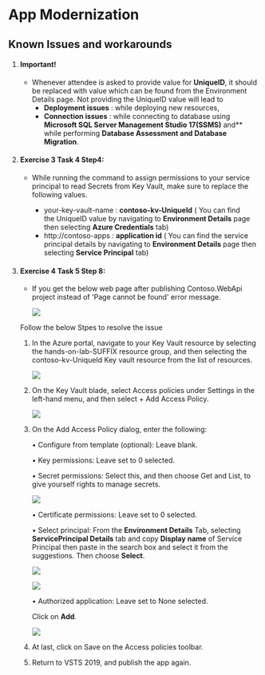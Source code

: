 # App Modernization

## Known Issues and workarounds 

1. #### Important!

    - Whenever attendee is asked to provide value for **UniqueID**, it should be replaced with value which can be found from the Environment Details page. Not providing the UniqueID value will lead to 
      - **Deployment issues** : while deploying new resources, 
      - **Connection issues** : while connecting to database using **Microsoft SQL Server Management Studio 17(SSMS)** and** while performing **Database Assessment and Database Migration**. 

1. #### Exercise 3 Task 4 Step4:

   - While running the command to assign permissions to your service principal to read Secrets from Key Vault, make sure to replace the following values.
   
      - your-key-vault-name : **contoso-kv-UniqueId** ( You can find the UniqueID value by navigating to **Environment Details** page then selecting **Azure Credentials** tab)
      - http://contoso-apps :  **application id** ( You can find the service principal details by navigating to **Environment Details** page then selecting **Service Principal** tab)

1. #### Exercise 4 Task 5 Step 8: 

   - If you get the below web page after publishing Contoso.WebApi project instead of 'Page cannot be found' error message. 
   
        ![](https://github.com/CloudLabsAI-Azure/Know-Before-You-Go/blob/main/Labs/images/appmodissue1.png?raw=true)
     
    Follow the below Stpes to resolve the issue
    
    1. In the Azure portal, navigate to your Key Vault resource by selecting the hands-on-lab-SUFFIX resource group, and then selecting the contoso-kv-UniqueId Key vault resource from the list of resources.
    
         ![](https://github.com/CloudLabsAI-Azure/Know-Before-You-Go/blob/main/Labs/images/appmodissue2.png?raw=true)
            
    2. On the Key Vault blade, select Access policies under Settings in the left-hand menu, and then select + Add Access Policy.
    
        ![](https://github.com/CloudLabsAI-Azure/Know-Before-You-Go/blob/main/Labs/images/appmodissue3.png?raw=true)
 
    3. On the Add Access Policy dialog, enter the following: 

        •	Configure from template (optional): Leave blank. 
        
        •	Key permissions: Leave set to 0 selected. 
        
        •	Secret permissions: Select this, and then choose Get and List, to give yourself rights to manage secrets. 
        
         ![](https://github.com/CloudLabsAI-Azure/Know-Before-You-Go/blob/main/Labs/images/appmodissue4.png?raw=true)
        
        •	Certificate permissions: Leave set to 0 selected. 
        
        •	Select principal: From the **Environment Details** Tab,  selecting **ServicePrincipal Details** tab and copy **Display name** of Service Principal then paste in the search box and select it from the suggestions. Then choose **Select**.
        
          ![](https://github.com/CloudLabsAI-Azure/Know-Before-You-Go/blob/main/Labs/images/appmodissue6.png?raw=true)
                
          ![](https://github.com/CloudLabsAI-Azure/Know-Before-You-Go/blob/main/Labs/images/appmodissue5.png?raw=true)
                        
        
        •	Authorized application: Leave set to None selected. 
 
 
       Click on **Add**. 
       
         ![](https://github.com/CloudLabsAI-Azure/Know-Before-You-Go/blob/main/Labs/images/appmodissue7.png?raw=true)
 
    4. At last, click on Save on the Access policies toolbar. 
 
    5. Return to VSTS 2019, and publish the app again. 
 
